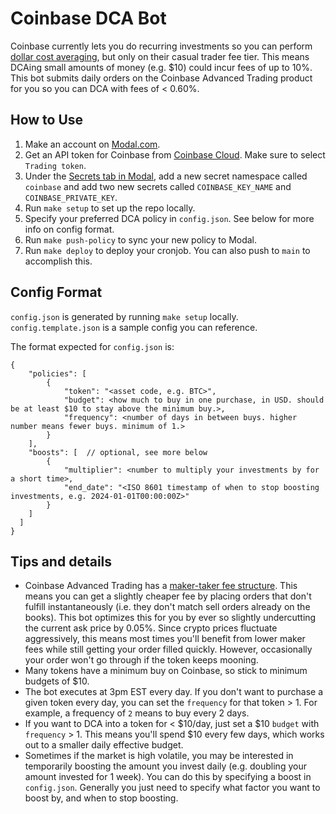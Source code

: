 # Coinbase DCA Bot

Coinbase currently lets you do recurring investments so you can perform [dollar cost averaging](https://www.investopedia.com/terms/d/dollarcostaveraging.asp),
but only on their casual trader fee tier. This means DCAing small amounts of money (e.g. $10) could incur fees of up to 10%.
This bot submits daily orders on the Coinbase Advanced Trading product for you so you can DCA with fees of < 0.60%.

## How to Use

1. Make an account on [Modal.com](https://modal.com/).
2. Get an API token for Coinbase from [Coinbase Cloud](https://cloud.coinbase.com/access/api). Make sure to select `Trading token`.
3. Under the [Secrets tab in Modal](https://modal.com/slimshreydy/secrets), add a new secret namespace called `coinbase` and add two new secrets called `COINBASE_KEY_NAME` and `COINBASE_PRIVATE_KEY`.
4. Run `make setup` to set up the repo locally.
5. Specify your preferred DCA policy in `config.json`. See below for more info on config format.
6. Run `make push-policy` to sync your new policy to Modal.
7. Run `make deploy` to deploy your cronjob. You can also push to `main` to accomplish this.

## Config Format

`config.json` is generated by running `make setup` locally. `config.template.json` is a sample config you can reference.

The format expected for `config.json` is:

```
{
    "policies": [
        {
            "token": "<asset code, e.g. BTC>",
            "budget": <how much to buy in one purchase, in USD. should be at least $10 to stay above the minimum buy.>,
            "frequency": <number of days in between buys. higher number means fewer buys. minimum of 1.>
        }
    ],
    "boosts": [  // optional, see more below
        {
            "multiplier": <number to multiply your investments by for a short time>,
            "end_date": "<ISO 8601 timestamp of when to stop boosting investments, e.g. 2024-01-01T00:00:00Z>"
        }
    ]
  ]
}
```

## Tips and details

- Coinbase Advanced Trading has a [maker-taker fee structure](https://help.coinbase.com/en/coinbase/trading-and-funding/advanced-trade/advanced-trade-fees). This means you can get a slightly cheaper fee by placing orders that don't fulfill instantaneously (i.e. they don't match sell orders already on the books). This bot optimizes this for you by ever so slightly undercutting the current ask price by 0.05%. Since crypto prices fluctuate aggressively, this means most times you'll benefit from lower maker fees while still getting your order filled quickly. However, occasionally your order won't go through if the token keeps mooning.
- Many tokens have a minimum buy on Coinbase, so stick to minimum budgets of $10.
- The bot executes at 3pm EST every day. If you don't want to purchase a given token every day, you can set the `frequency` for that token > 1. For example, a frequency of `2` means to buy every 2 days.
- If you want to DCA into a token for < $10/day, just set a $10 `budget` with `frequency` > 1. This means you'll spend $10 every few days, which works out to a smaller daily effective budget.
- Sometimes if the market is high volatile, you may be interested in temporarily boosting the amount you invest daily (e.g. doubling your amount invested for 1 week). You can do this by specifying a boost in `config.json`. Generally you just need to specify what factor you want to boost by, and when to stop boosting.

